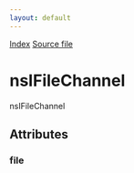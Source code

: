 ```yaml
---
layout: default
---
```

<div id='links'><a href="../index.html">Index</a>
<a href="http://dxr.mozilla.org/mozilla-central/source/netwerk/protocol/file/nsIFileChannel.idl">Source file</a>
</div>

# nsIFileChannel #
  
nsIFileChannel  
  

## Attributes ##

### file ###
